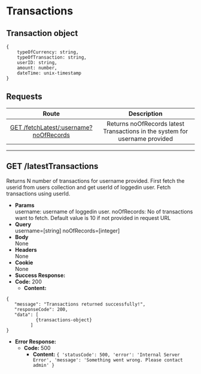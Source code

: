 # Transactions

## Transaction object

```
{   
    typeOfCurrency: string,
    typeOfTransaction: string,
    userID: string,
    amount: number,
    dateTime: unix-timestamp
}
```

## **Requests**

|               Route                |           Description           |
| :--------------------------------: | :-----------------------------: |
|      [GET /fetchLatest/:username?noOfRecords](#fetch-latestTransactions)      | Returns noOfRecords latest Transactions in the system  for username provided|
----
## **GET /latestTransactions**

Returns N number of transactions for username provided. First fetch the userid from users collection and get userId of loggedin user.
Fetch transactions using userId.

- **Params**  
  username: username of loggedin user.
  noOfRecords: No of transactions want to fetch. Default value is 10 if not provided in request URL
- **Query**  
  username=[string] noOfRecords=[integer]
- **Body**  
  None
- **Headers**  
  None
- **Cookie**  
  None
- **Success Response:**
- **Code:** 200
  - **Content:**

```
{
   "message": "Transactions returned successfully!",
   "responseCode": 200,
   "data": [
           {transactions-object}
         ]
}
```

- **Error Response:**
  - **Code:** 500
    - **Content:** `{ 'statusCode': 500, 'error': 'Internal Server Error', 'message': 'Something went wrong. Please contact admin' }`
